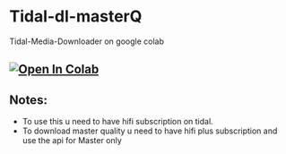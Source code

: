 # Tidal-dl-masterQ
Tidal-Media-Downloader on google colab

## <a href="https://colab.research.google.com/github/tmatzxzone/tidal-dl-masterQ/blob/main/tidal_dl.ipynb" target="_parent"><img src="https://colab.research.google.com/assets/colab-badge.svg" alt="Open In Colab"/></a>

## **Notes:**
- To use this u need to have hifi subscription on tidal.
- To download master quality u need to have hifi plus subscription and use the api for Master only
